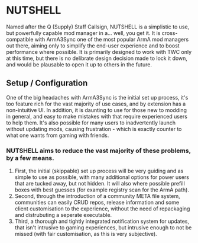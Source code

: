 # NUTSHELL
Named after the Q (Supply) Staff Callsign, NUTSHELL is a simplistic to use, but powerfully capable mod manager in a... well, you get it. It is cross-compatible with ArmA3Sync one of the most popular ArmA mod managers out there, aiming only to simplify the end-user experience and to boost performance where possible. It is primarily designed to work with TWC only at this time, but there is no delibrate design decision made to lock it down, and would be plausable to open it up to others in the future.

## Setup / Configuration
One of the big headaches with ArmA3Sync is the initial set up process, it's too feature rich for the vast majority of use cases, and by extension has a non-intuitive UI. In addition, it is daunting to use for those new to modding in general, and easy to make mistakes with that require experienced users to help them. It's also possible for many users to inadvertently launch without updating mods, causing frustration - which is exactly counter to what one wants from gaming with friends.

### NUTSHELL aims to reduce the vast majority of these problems, by a few means. 
1) First, the initial (skippable) set up process will be very guiding and as simple to use as possible, with many additional options for power users that are tucked away, but not hidden. It will also where possible prefill boxes with best guesses (for example registry scan for the ArmA path).
2) Second, through the introduction of a community META file system, communities can easily CRUD repos, release information and some client customisation to the experience, without the need of repackaging and distrubuting a seperate executable. 
3) Third, a thorough and tightly integrated notification system for updates, that isn't intrusive to gaming experiences, but intrusive enough to not be missed (with fair customisation, as this is very subjective). 
